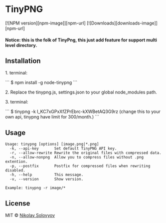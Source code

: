 <h1>TinyPNG</h1>

[![NPM version][npm-image]][npm-url] [![Downloads][downloads-image]][npm-url]

<h4>Notice: this is the folk of TinyPng, this just add feature for support multi level directory.</h4> 

<h2>Installation</h2>

<p>1. terminal:</p>
``` 
$ npm install -g node-tinypng
```
<p>2. Replace the tinypng.js, settings.json to your global node_modules path.</p>

<p>3. terminal:</p>
``` 
$ tinypng -k I_KC7xGPxXfZPrEbrc-kXWBetAQ3G9rz (change this to your own api, tinypng have limit for 300/month.)
```


## Usage

```
Usage: tinypng [options] [image.png|*.png]
  -k, --api-key       Set default TinyPNG API key.
  -r, --allow-rewrite Rewrite the original files with compressed data.
  -n, --allow-nonpng  Allow you to compress files without .png extention.
  -p, --postfix       Postfix for compressed files when rewriting disabled.
  -h, --help          This message.
  -v, --version       Show version.
```

```
Example: tinypng -r image/*

```


## License

MIT © [Nikolay Solovyov](http://ozio.io)
